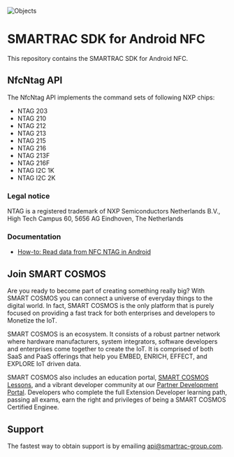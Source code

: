 ![Objects](https://s3-eu-west-1.amazonaws.com/api.smart-cosmos.com/images/smartrac_logo.jpg)

# SMARTRAC SDK for Android NFC
This repository contains the SMARTRAC SDK for Android NFC.

## NfcNtag API

The NfcNtag API implements the command sets of following NXP chips:

 - NTAG 203
 - NTAG 210
 - NTAG 212
 - NTAG 213
 - NTAG 215
 - NTAG 216
 - NTAG 213F
 - NTAG 216F
 - NTAG I2C 1K
 - NTAG I2C 2K

### Legal notice

NTAG is a registered trademark of 
NXP Semiconductors Netherlands B.V.,
High Tech Campus 60,
5656 AG Eindhoven,
The Netherlands 

### Documentation

 - [How-to: Read data from NFC NTAG in Android](https://github.com/SMARTRACTECHNOLOGY-PUBLIC/smartrac-sdk-java-android-nfc/blob/master/nfc-ntag/How-to%20Read%20data%20from%20NFC%20NTAG.md "How-to: Read data from NFC NTAG in Android")

## Join SMART COSMOS
Are you ready to become part of creating something really big? With SMART COSMOS
you can connect a universe of everyday things to the digital world. In fact,
SMART COSMOS is the only platform that is purely focused on providing a fast
track for both enterprises and developers to Monetize the IoT.

SMART COSMOS is an ecosystem. It consists of a robust partner network where
hardware manufacturers, system integrators, software developers and enterprises
come together to create the IoT. It is comprised of both SaaS and PaaS offerings
that help you EMBED, ENRICH, EFFECT, and EXPLORE IoT driven data.

SMART COSMOS also includes an education portal,
[SMART COSMOS Lessons](http://lessons.smart-cosmos.com), and a
vibrant developer community at our
[Partner Development Portal](https://partner.smart-cosmos.com). Developers who
complete the full Extension Developer learning path, passing all exams, earn the
right and privileges of being a SMART COSMOS Certified Enginee.

## Support
The fastest way to obtain support is by emailing <api@smartrac-group.com>.

